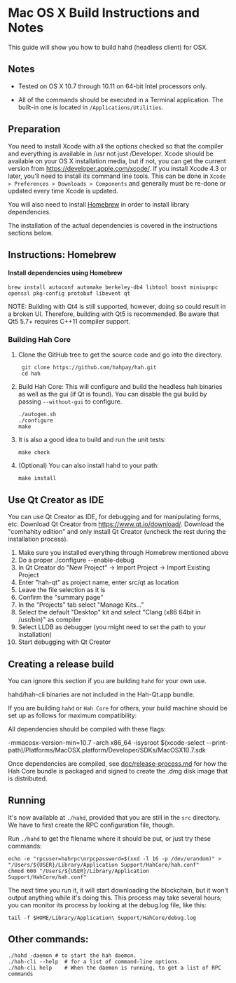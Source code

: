 Mac OS X Build Instructions and Notes
====================================
This guide will show you how to build hahd (headless client) for OSX.

Notes
-----

* Tested on OS X 10.7 through 10.11 on 64-bit Intel processors only.

* All of the commands should be executed in a Terminal application. The
built-in one is located in `/Applications/Utilities`.

Preparation
-----------

You need to install Xcode with all the options checked so that the compiler
and everything is available in /usr not just /Developer. Xcode should be
available on your OS X installation media, but if not, you can get the
current version from https://developer.apple.com/xcode/. If you install
Xcode 4.3 or later, you'll need to install its command line tools. This can
be done in `Xcode > Preferences > Downloads > Components` and generally must
be re-done or updated every time Xcode is updated.

You will also need to install [Homebrew](http://brew.sh) in order to install library
dependencies.

The installation of the actual dependencies is covered in the instructions
sections below.

Instructions: Homebrew
----------------------

#### Install dependencies using Homebrew

    brew install autoconf automake berkeley-db4 libtool boost miniupnpc openssl pkg-config protobuf libevent qt

NOTE: Building with Qt4 is still supported, however, doing so could result in a broken UI. Therefore, building with Qt5 is recommended. Be aware that Qt5 5.7+ requires C++11 compiler support.

### Building Hah Core

1. Clone the GitHub tree to get the source code and go into the directory.

        git clone https://github.com/hahpay/hah.git
        cd hah

2.  Build Hah Core:
    This will configure and build the headless hah binaries as well as the gui (if Qt is found).
    You can disable the gui build by passing `--without-gui` to configure.

        ./autogen.sh
        ./configure
        make

3.  It is also a good idea to build and run the unit tests:

        make check

4.  (Optional) You can also install hahd to your path:

        make install

Use Qt Creator as IDE
------------------------
You can use Qt Creator as IDE, for debugging and for manipulating forms, etc.
Download Qt Creator from https://www.qt.io/download/. Download the "comhahity edition" and only install Qt Creator (uncheck the rest during the installation process).

1. Make sure you installed everything through Homebrew mentioned above
2. Do a proper ./configure --enable-debug
3. In Qt Creator do "New Project" -> Import Project -> Import Existing Project
4. Enter "hah-qt" as project name, enter src/qt as location
5. Leave the file selection as it is
6. Confirm the "summary page"
7. In the "Projects" tab select "Manage Kits..."
8. Select the default "Desktop" kit and select "Clang (x86 64bit in /usr/bin)" as compiler
9. Select LLDB as debugger (you might need to set the path to your installation)
10. Start debugging with Qt Creator

Creating a release build
------------------------
You can ignore this section if you are building `hahd` for your own use.

hahd/hah-cli binaries are not included in the Hah-Qt.app bundle.

If you are building `hahd` or `Hah Core` for others, your build machine should be set up
as follows for maximum compatibility:

All dependencies should be compiled with these flags:

 -mmacosx-version-min=10.7
 -arch x86_64
 -isysroot $(xcode-select --print-path)/Platforms/MacOSX.platform/Developer/SDKs/MacOSX10.7.sdk

Once dependencies are compiled, see [doc/release-process.md](release-process.md) for how the Hah Core
bundle is packaged and signed to create the .dmg disk image that is distributed.

Running
-------

It's now available at `./hahd`, provided that you are still in the `src`
directory. We have to first create the RPC configuration file, though.

Run `./hahd` to get the filename where it should be put, or just try these
commands:

    echo -e "rpcuser=hahrpc\nrpcpassword=$(xxd -l 16 -p /dev/urandom)" > "/Users/${USER}/Library/Application Support/HahCore/hah.conf"
    chmod 600 "/Users/${USER}/Library/Application Support/HahCore/hah.conf"

The next time you run it, it will start downloading the blockchain, but it won't
output anything while it's doing this. This process may take several hours;
you can monitor its process by looking at the debug.log file, like this:

    tail -f $HOME/Library/Application\ Support/HahCore/debug.log

Other commands:
-------

    ./hahd -daemon # to start the hah daemon.
    ./hah-cli --help  # for a list of command-line options.
    ./hah-cli help    # When the daemon is running, to get a list of RPC commands
